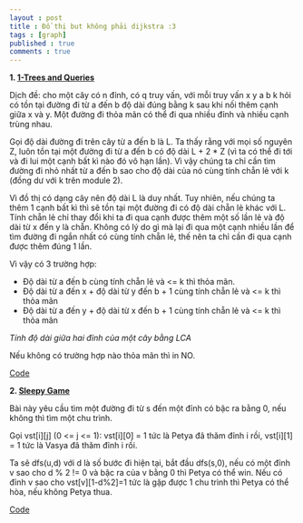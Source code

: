 ```yaml
---
layout : post
title : Đồ thị but không phải dijkstra :3 
tags : [graph]
published : true
comments : true
---
```


**1. [1-Trees and Queries](https://codeforces.com/problemset/problem/1304/E)**

Dịch đề: cho một cây có n đỉnh, có q truy vấn, với mỗi truy vấn x y a b k hỏi có tồn tại đường đi từ a đến b độ dài đúng bằng k sau khi nối thêm cạnh giữa x và y. Một đường đi thỏa mãn có thể đi qua nhiều đỉnh và nhiều cạnh trùng nhau.

Gọi độ dài đường đi trên cây từ a đến b là L. Ta thấy rằng với mọi số nguyên Z, luôn tồn tại một đường đi từ a đến b có độ dài L + 2 * Z (vì ta có thể đi tới và đi lui một cạnh bất kì nào đó vô hạn lần). Vì vậy chúng ta chỉ cần tìm đường đi nhỏ nhất từ a đến b sao cho độ dài của nó cùng tính chẵn lẻ với k (đồng dư với k trên module 2).

Vì đồ thị có dạng cây nên độ dài L là duy nhất. Tuy nhiên, nếu chúng ta thêm 1 cạnh bất kì thì sẽ tồn tại một đường đi có độ dài chẵn lẻ khác với L. Tính chẵn lẻ chỉ thay đổi khi ta đi qua cạnh được thêm một số lần lẻ và độ dài từ x đến y là chẵn. Không có lý do gì mà lại đi qua một cạnh nhiều lần để tìm đường đi ngắn nhất có cùng tính chẵn lẻ, thế nên ta chỉ cần đi qua cạnh được thêm đúng 1 lần.

Vì vậy có 3 trường hợp:

- Độ dài từ a đến b cùng tính chẵn lẻ và <= k thì thỏa mãn.
- Độ dài từ a đến x + độ dài từ y đến b + 1 cùng tính chẵn lẻ và <= k thì thỏa mãn
- Độ dài từ a đến y + độ dài từ x đến b + 1 cùng tính chẵn lẻ và <= k thì thỏa mãn

*Tính độ dài giữa hai đỉnh của một cây bằng LCA*

Nếu không có trường hợp nào thỏa mãn thì in NO.

[Code](https://pastebin.com/8HwYzcfQ)

**2. [Sleepy Game](https://codeforces.com/problemset/problem/936/B)**

Bài này yêu cầu tìm một đường đi từ s đến một đỉnh có bậc ra bằng 0, nếu không thì tìm một chu trình.

Gọi vst[i][j] (0 <= j <= 1): vst[i][0] = 1 tức là Petya đã thăm đỉnh i rồi, vst[i][1] = 1 tức là Vasya đã thăm đỉnh i rồi.

Ta sẽ dfs(u,d) với d là số bước đi hiện tại, bắt đầu dfs(s,0), nếu có một đỉnh v sao cho d % 2 != 0 và bậc ra của v bằng 0 thì Petya có thể win. Nếu có đỉnh v sao cho 
vst[v][1-d%2]=1 tức là gặp được 1 chu trình thì Petya có thể hòa, nếu không Petya thua.

[Code](https://pastebin.com/auhpEKdj)
